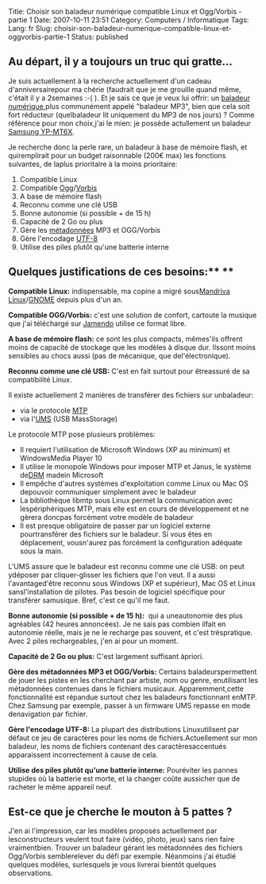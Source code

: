 Title: Choisir son baladeur numérique compatible Linux et Ogg/Vorbis - partie 1
Date: 2007-10-11 23:51
Category: Computers / Informatique
Tags:
Lang: fr
Slug: choisir-son-baladeur-numerique-compatible-linux-et-oggvorbis-partie-1
Status: published

Au départ, il y a toujours un truc qui gratte...
------------------------------------------------

Je suis actuellement à la recherche actuellement d'un cadeau d'anniversairepour ma chérie (faudrait que je me grouille quand même, c'était il y a 2semaines :-( ). Et je sais ce que je veux lui offrir: un [baladeur numérique](http://fr.wikipedia.org/wiki/Baladeur_num%C3%A9rique),plus communément appelé "baladeur MP3", bien que cela soit fort réducteur (quelbaladeur lit uniquement du MP3 de nos jours) ? Comme référence pour mon choix,j'ai le mien: je possède actullement un baladeur [Samsung YP-MT6X](http://www.samsung.com/ca/products/digitalaudioproducts/digitalmediaplayer/yp_mt6xxac.asp).

Je recherche donc la perle rare, un baladeur à base de mémoire flash, et quiremplirait pour un budget raisonnable (200€ max) les fonctions suivantes, de laplus prioritaire à la moins prioritaire:

1.  Compatible Linux
2.  Compatible [Ogg](http://fr.wikipedia.org/wiki/Ogg)/[Vorbis](http://fr.wikipedia.org/wiki/Vorbis)
3.  A base de mémoire flash
4.  Reconnu comme une clé USB
5.  Bonne autonomie (si possible + de 15 h)
6.  Capacité de 2 Go ou plus
7.  Gère les [métadonnées](http://fr.wikipedia.org/wiki/ID3) MP3 et OGG/Vorbis
8.  Gère l'encodage [UTF-8](http://fr.wikipedia.org/wiki/UTF-8)
9.  Utilise des piles plutôt qu'une batterie interne

Quelques justifications de ces besoins:**
**
------------------------------------------

**Compatible Linux:** indispensable, ma copine a migré sous[Mandriva Linux](http://www.mandriva.com)/[GNOME](http://www.gnome.org) depuis plus d'un an.

**Compatible OGG/Vorbis:** c'est une solution de confort, cartoute la musique que j'ai téléchargé sur [Jamendo](http://www.jamendo.com) utilise ce format libre.

**A base de mémoire flash:** ce sont les plus compacts, mêmes'ils offrent moins de capacité de stockage que les modèles à disque dur. Ilssont moins sensibles au chocs aussi (pas de mécanique, que del'électronique).

**Reconnu comme une clé USB:** C'est en fait surtout pour êtreassuré de sa compatibilité Linux.

Il existe actuellement 2 manières de transférer des fichiers sur unbaladeur:

-   via le protocole [MTP](http://en.wikipedia.org/wiki/Media_Transfer_Protocol)
-   via l'[UMS](http://en.wikipedia.org/wiki/USB_mass_storage_device_class) (USB MassStorage)

Le protocole MTP pose plusieurs problèmes:

-   Il requiert l'utilisation de Microsoft Windows (XP au minimum) et WindowsMedia Player 10
-   Il utilise le monopole Windows pour imposer MTP et Janus, le système de[DRM](http://fr.wikipedia.org/wiki/Gestion_num%C3%A9rique_des_droits) madein Microsoft
-   Il empêche d'autres systèmes d'exploitation comme Linux ou Mac OS depouvoir communiquer simplement avec le baladeur
-   La bibliothèque libmtp sous Linux permet la communication avec lespériphériques MTP, mais elle est en cours de développement et ne gèrera doncpas forcément votre modèle de baladeur
-   Il est presque obligatoire de passer par un logiciel externe pourtransférer des fichiers sur le baladeur. Si vous êtes en déplacement, vousn'aurez pas forcément la configuration adéquate sous la main.

L'UMS assure que le baladeur est reconnu comme une clé USB: on peut ydéposer par cliquer-glisser les fichiers que l'on veut. Il a aussi l'avantaged'être reconnu sous Windows (XP et supérieur), Mac OS et Linux sansl'installation de pilotes. Pas besoin de logiciel spécifique pour transférer samusique. Bref, c'est ce qu'il me faut.

**Bonne autonomie (si possible + de 15 h):**  qui a uneautonomie des plus agréables (42 heures annoncées). Je ne sais pas combien ilfait en autonomie réelle, mais je ne le recharge pas souvent, et c'est trèspratique. Avec 2 piles rechargeables, j'en ai pour un moment.

**Capacité de 2 Go ou plus:** C'est largement suffisant àpriori.

**Gère des métadonnées MP3 et OGG/Vorbis:** Certains baladeurspermettent de jouer les pistes en les cherchant par artiste, nom ou genre, enutilisant les métadonnées contenues dans le fichiers musicaux. Apparemment,cette fonctionnalité est répandue surtout chez les baladeurs fonctionnant enMTP. Chez Samsung par exemple, passer à un firmware UMS repasse en mode denavigation par fichier.

**Gère l'encodage UTF-8:** La plupart des distributions Linuxutilisent par défaut ce jeu de caractères pour les noms de fichiers.Actuellement sur mon baladeur, les noms de fichiers contenant des caractèresaccentués apparaissent incorrectement à cause de cela.

**Utilise des piles plutôt qu'une batterie interne:** Pouréviter les pannes stupides où la batterie est morte, et la changer coûte aussicher que de racheter le même appareil neuf.

Est-ce que je cherche le mouton à 5 pattes ?
--------------------------------------------

J'en ai l'impression, car les modèles proposés actuellement par lesconstructeurs veulent tout faire (vidéo, photo, jeux) sans rien faire vraimentbien. Trouver un baladeur gérant les métadonnées des fichiers Ogg/Vorbis semblerelever du défi par exemple. Néanmoins j'ai étudié quelques modèles, surlesquels je vous livrerai bientôt quelques observations.


